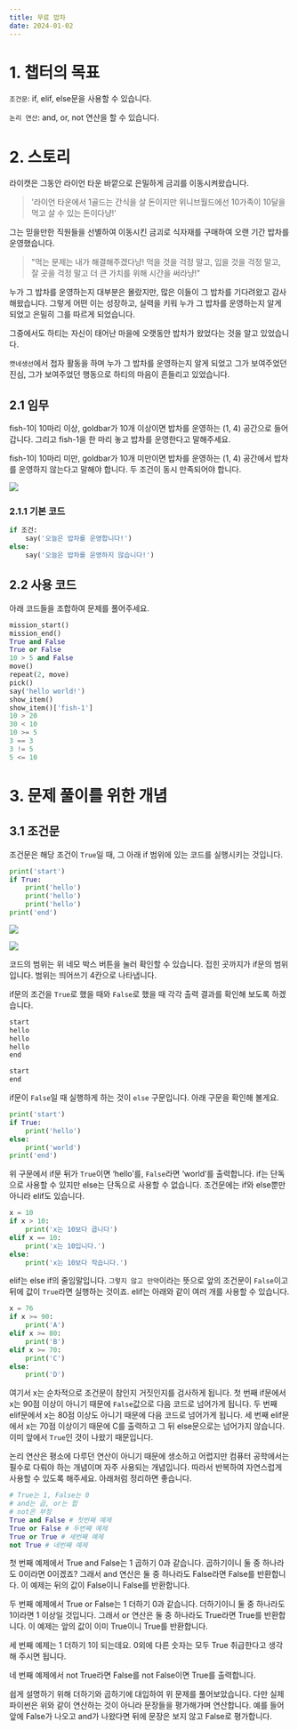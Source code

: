 ```yaml
---
title: 무료 밥차
date: 2024-01-02
---
```


# 1. 챕터의 목표

`조건문`: if, elif, else문을 사용할 수 있습니다.

`논리 연산`: and, or, not 연산을 할 수 있습니다.

# 2. 스토리

라이캣은 그동안 라이언 타운 바깥으로 은밀하게 금괴를 이동시켜왔습니다.

> '라이언 타운에서 1골드는 간식을 살 돈이지만 위니브월드에선 10가족이 10달을 먹고 살 수 있는 돈이다냥!'

그는 믿을만한 직원들을 선별하여 이동시킨 금괴로 식자재를 구매하여 오랜 기간 밥차를 운영했습니다.

> "먹는 문제는 내가 해결해주겠다냥! 먹을 것을 걱정 말고, 입을 것을 걱정 말고, 잘 곳을 걱정 말고 더 큰 가치를 위해 시간을 써라냥!"

누가 그 밥차를 운영하는지 대부분은 몰랐지만, 많은 이들이 그 밥차를 기다려왔고 감사해왔습니다. 그렇게 어떤 이는 성장하고, 실력을 키워 누가 그 밥차를 운영하는지 알게 되었고 은밀히 그를 따르게 되었습니다.

그중에서도 하티는 자신이 태어난 마을에 오랫동안 밥차가 왔었다는 것을 알고 있었습니다.

`캣네생선`에서 첩자 활동을 하며 누가 그 밥차를 운영하는지 알게 되었고 그가 보여주었던 진심, 그가 보여주었던 행동으로 하티의 마음이 흔들리고 있었습니다.

## 2.1 임무

fish-1이 10마리 이상, goldbar가 10개 이상이면 밥차를 운영하는 (1, 4) 공간으로 들어갑니다.
그리고 fish-1을 한 마리 놓고 밥차를 운영한다고 말해주세요.

fish-1이 10마리 미만, goldbar가 10개 미만이면 밥차를 운영하는 (1, 4) 공간에서 밥차를 운영하지 않는다고 말해야 합니다. 두 조건이 동시 만족되어야 합니다.

![](/images/wenivworld/expedition07-1.png)

### 2.1.1 기본 코드

```python
if 조건:
    say('오늘은 밥차를 운영합니다!')
else:
    say('오늘은 밥차를 운영하지 않습니다!')
```

## 2.2 사용 코드

아래 코드들을 조합하여 문제를 풀어주세요.

```python
mission_start()
mission_end()
True and False
True or False
10 > 5 and False
move()
repeat(2, move)
pick()
say('hello world!')
show_item()
show_item()['fish-1']
10 > 20
30 < 10
10 >= 5
3 == 3
3 != 5
5 <= 10
```

# 3. 문제 풀이를 위한 개념

## 3.1 조건문

조건문은 해당 조건이 `True`일 때, 그 아래 if 범위에 있는 코드를 실행시키는 것입니다.

```python
print('start')
if True:
    print('hello')
    print('hello')
    print('hello')
print('end')
```

![](/images/wenivworld/expedition07-2.png)

![](/images/wenivworld/expedition07-3.png)

코드의 범위는 위 네모 박스 버튼을 눌러 확인할 수 있습니다. 접힌 곳까지가 if문의 범위입니다. 범위는 띄어쓰기 4칸으로 나타냅니다.

if문의 조건을 `True`로 했을 때와 `False`로 했을 때 각각 출력 결과를 확인해 보도록 하겠습니다.

```python
start
hello
hello
hello
end
```

```python
start
end
```

if문이 `False`일 때 실행하게 하는 것이 `else` 구문입니다. 아래 구문을 확인해 볼게요.

```python
print('start')
if True:
    print('hello')
else:
    print('world')
print('end')
```

위 구문에서 if문 뒤가 `True`이면 ‘hello’를, `False`라면 ‘world’를 출력합니다. if는 단독으로 사용할 수 있지만 else는 단독으로 사용할 수 없습니다. 조건문에는 if와 else뿐만 아니라 elif도 있습니다.

```python
x = 10
if x > 10:
    print('x는 10보다 큽니다')
elif x == 10:
    print('x는 10입니다.')
else:
    print('x는 10보다 작습니다.')
```

elif는 else if의 줄임말입니다. `그렇지 않고 만약`이라는 뜻으로 앞의 조건문이 `False`이고 뒤에 값이 `True`라면 실행하는 것이죠. elif는 아래와 같이 여러 개를 사용할 수 있습니다.

```python
x = 76
if x >= 90:
    print('A')
elif x >= 80:
    print('B')
elif x >= 70:
    print('C')
else:
    print('D')
```

여기서 x는 순차적으로 조건문이 참인지 거짓인지를 검사하게 됩니다. 첫 번째 if문에서 x는 90점 이상이 아니기 때문에 `False`값으로 다음 코드로 넘어가게 됩니다. 두 번째 elif문에서 x는 80점 이상도 아니기 때문에 다음 코드로 넘어가게 됩니다. 세 번째 elif문에서 x는 70점 이상이기 때문에 C를 출력하고 그 뒤 else문으로는 넘어가지 않습니다. 이미 앞에서 `True`인 것이 나왔기 때문입니다.

논리 연산은 평소에 다루던 연산이 아니기 때문에 생소하고 어렵지만 컴퓨터 공학에서는 필수로 다뤄야 하는 개념이며 자주 사용되는 개념입니다. 따라서 반복하여 자연스럽게 사용할 수 있도록 해주세요. 아래처럼 정리하면 좋습니다.

```python
# True는 1, False는 0
# and는 곱, or는 합
# not은 부정
True and False # 첫번째 예제
True or False # 두번째 예제
True or True # 세번째 예제
not True # 네번째 예제
```

첫 번째 예제에서 True and False는 1 곱하기 0과 같습니다. 곱하기이니 둘 중 하나라도 0이라면 0이겠죠? 그래서 and 연산은 둘 중 하나라도 False라면 False를 반환합니다. 이 예제는 뒤의 값이 False이니 False를 반환합니다.

두 번째 예제에서 True or False는 1 더하기 0과 같습니다. 더하기이니 둘 중 하나라도 1이라면 1 이상일 것입니다. 그래서 or 연산은 둘 중 하나라도 True라면 True를 반환합니다. 이 예제는 앞의 값이 이미 True이니 True를 반환합니다.

세 번째 예제는 1 더하기 1이 되는데요. 0외에 다른 숫자는 모두 True 취급한다고 생각해 주시면 됩니다.

네 번째 예제에서 not True라면 False를 not False이면 True를 출력합니다.

쉽게 설명하기 위해 더하기와 곱하기에 대입하여 위 문제를 풀어보았습니다. 다만 실제 파이썬은 위와 같이 연산하는 것이 아니라 문장들을 평가해가며 연산합니다. 예를 들어 앞에 False가 나오고 and가 나왔다면 뒤에 문장은 보지 않고 False로 평가합니다.
